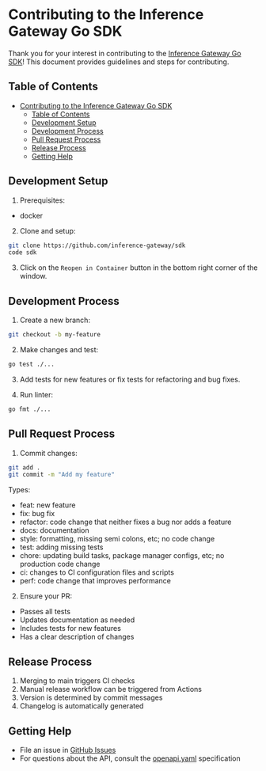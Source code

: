 # Contributing to the Inference Gateway Go SDK

Thank you for your interest in contributing to the [Inference Gateway Go SDK](sdk.go)! This document provides guidelines and steps for contributing.

## Table of Contents

- [Contributing to the Inference Gateway Go SDK](#contributing-to-the-inference-gateway-go-sdk)
  - [Table of Contents](#table-of-contents)
  - [Development Setup](#development-setup)
  - [Development Process](#development-process)
  - [Pull Request Process](#pull-request-process)
  - [Release Process](#release-process)
  - [Getting Help](#getting-help)

## Development Setup

1. Prerequisites:

-   docker

2. Clone and setup:

```sh
git clone https://github.com/inference-gateway/sdk
code sdk
```

3. Click on the `Reopen in Container` button in the bottom right corner of the window.

## Development Process

1. Create a new branch:

```sh
git checkout -b my-feature
```

2. Make changes and test:

```sh
go test ./...
```

3. Add tests for new features or fix tests for refactoring and bug fixes.

4. Run linter:

```sh
go fmt ./...
```

## Pull Request Process

1. Commit changes:

```sh
git add .
git commit -m "Add my feature"
```

Types:

-   feat: new feature
-   fix: bug fix
-   refactor: code change that neither fixes a bug nor adds a feature
-   docs: documentation
-   style: formatting, missing semi colons, etc; no code change
-   test: adding missing tests
-   chore: updating build tasks, package manager configs, etc; no production code change
-   ci: changes to CI configuration files and scripts
-   perf: code change that improves performance

2. Ensure your PR:

-   Passes all tests
-   Updates documentation as needed
-   Includes tests for new features
-   Has a clear description of changes

## Release Process

1. Merging to main triggers CI checks
2. Manual release workflow can be triggered from Actions
3. Version is determined by commit messages
4. Changelog is automatically generated

## Getting Help

-   File an issue in [GitHub Issues](https://github.com/inference-gateway/sdk/issues)
-   For questions about the API, consult the [openapi.yaml](openapi.yaml) specification
